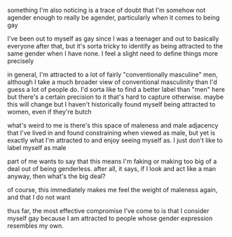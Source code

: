 something I'm also noticing is a trace of doubt that I'm somehow not agender enough to really be agender, particularly when it comes to being gay

I've been out to myself as gay since I was a teenager and out to basically everyone after that, but it's sorta tricky to identify as being attracted to the same gender when I have none. I feel a slight need to define things more precisely

in general, I'm attracted to a lot of fairly "conventionally masculine" men, although I take a much broader view of conventional masculinity than I'd guess a lot of people do. I'd sorta like to find a better label than "men" here but there's a certain precision to it that's hard to capture otherwise. maybe this will change but I haven't historically found myself being attracted to women, even if they're butch

what's weird to me is there's this space of maleness and male adjacency that I've lived in and found constraining when viewed as male, but yet is exactly what I'm attracted to and enjoy seeing myself as. I just don't like to label myself as male

part of me wants to say that this means I'm faking or making too big of a deal out of being genderless. after all, it says, if I look and act like a man anyway, then what's the big deal?

of course, this immediately makes me feel the weight of maleness again, and that I do not want

thus far, the most effective compromise I've come to is that I consider myself gay because I am attracted to people whose gender expression resembles my own.